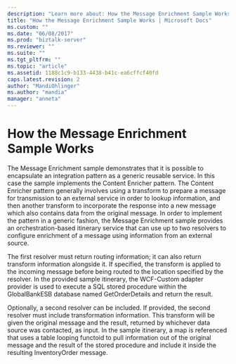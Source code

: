```yaml
---
description: "Learn more about: How the Message Enrichment Sample Works"
title: "How the Message Enrichment Sample Works | Microsoft Docs"
ms.custom: ""
ms.date: "06/08/2017"
ms.prod: "biztalk-server"
ms.reviewer: ""
ms.suite: ""
ms.tgt_pltfrm: ""
ms.topic: "article"
ms.assetid: 1188c1c9-b133-4438-b41c-ea6cffcf40fd
caps.latest.revision: 2
author: "MandiOhlinger"
ms.author: "mandia"
manager: "anneta"
---
```

# How the Message Enrichment Sample Works
 The Message Enrichment sample demonstrates that it is possible to encapsulate an integration pattern as a generic reusable service. In this case the sample implements the Content Enricher pattern. The Content Enricher pattern generally involves using a transform to prepare a message for transmission to an external service in order to lookup information, and then another transform to incorporate the response into a new message which also contains data from the original message. In order to implement the pattern in a generic fashion, the Message Enrichment sample provides an orchestration-based itinerary service that can use up to two resolvers to configure enrichment of a message using information from an external source.
  
 The first resolver must return routing information; it can also return transform information alongside it. If specified, the transform is applied to the incoming message before being routed to the location specified by the resolver. In the provided sample itinerary, the WCF-Custom adapter provider is used to execute a SQL stored procedure within the GlobalBankESB database named GetOrderDetails and return the result.  
  
 Optionally, a second resolver can be included. If provided, the second resolver must include transformation information. This transform will be given the original message and the result, returned by whichever data source was contacted, as input. In the sample itinerary, a map is referenced that uses a table looping functoid to pull information out of the original message and the result of the stored procedure and include it inside the resulting InventoryOrder message.
